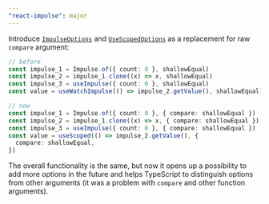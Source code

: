 ```yaml
---
"react-impulse": major
---
```


Introduce [`ImpulseOptions`](./#impulseoptions) and [`UseScopedOptions`](./useScopedoptions) as a replacement for raw `compare` argument:

```ts
// before
const impulse_1 = Impulse.of({ count: 0 }, shallowEqual)
const impulse_2 = impulse_1.clone((x) => x, shallowEqual)
const impulse_3 = useImpulse({ count: 0 }, shallowEqual)
const value = useWatchImpulse(() => impulse_2.getValue(), shallowEqual)

// now
const impulse_1 = Impulse.of({ count: 0 }, { compare: shallowEqual })
const impulse_2 = impulse_1.clone((x) => x, { compare: shallowEqual })
const impulse_3 = useImpulse({ count: 0 }, { compare: shallowEqual })
const value = useScoped(() => impulse_2.getValue(), {
  compare: shallowEqual,
})
```

The overall functionality is the same, but now it opens up a possibility to add more options in the future and helps TypeScript to distinguish options from other arguments (it was a problem with `compare` and other function arguments).

